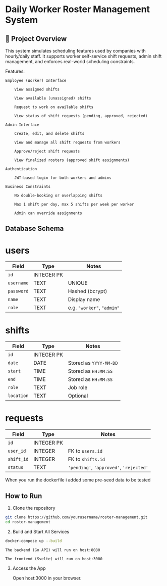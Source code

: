 # Daily Worker Roster Management System

## 🚀 Project Overview
This system simulates scheduling features used by companies with hourly/daily staff.
It supports worker self-service shift requests, admin shift management, and enforces real-world scheduling constraints.

Features:

    Employee (Worker) Interface

        View assigned shifts

        View available (unassigned) shifts

        Request to work on available shifts

        View status of shift requests (pending, approved, rejected)

    Admin Interface

        Create, edit, and delete shifts

        View and manage all shift requests from workers

        Approve/reject shift requests

        View finalized rosters (approved shift assignments)

    Authentication

        JWT-based login for both workers and admins

    Business Constraints

        No double-booking or overlapping shifts

        Max 1 shift per day, max 5 shifts per week per worker

        Admin can override assignments


## Database Schema
# users
| Field      | Type       | Notes                      |
| ---------- | ---------- | -------------------------- |
| `id`       | INTEGER PK |                            |
| `username` | TEXT       | UNIQUE                     |
| `password` | TEXT       | Hashed (bcrypt)            |
| `name`     | TEXT       | Display name               |
| `role`     | TEXT       | e.g. `"worker"`, `"admin"` |

# shifts
| Field      | Type       | Notes                  |
| ---------- | ---------- | ---------------------- |
| `id`       | INTEGER PK |                        |
| `date`     | DATE       | Stored as `YYYY-MM-DD` |
| `start`    | TIME       | Stored as `HH:MM:SS`   |
| `end`      | TIME       | Stored as `HH:MM:SS`   |
| `role`     | TEXT       | Job role               |
| `location` | TEXT       | Optional               |

# requests
| Field      | Type       | Notes                                   |
| ---------- | ---------- | --------------------------------------- |
| `id`       | INTEGER PK |                                         |
| `user_id`  | INTEGER    | FK to `users.id`                        |
| `shift_id` | INTEGER    | FK to `shifts.id`                       |
| `status`   | TEXT       | `'pending'`, `'approved'`, `'rejected'` |

When you run the dockerfile i added some pre-seed data to be tested


## How to Run
1. Clone the repository

```bash
git clone https://github.com/yourusername/roster-management.git
cd roster-management
```

2. Build and Start All Services

```bash
docker-compose up --build
```

    The backend (Go API) will run on host:8080

    The frontend (Svelte) will run on host:3000

3. Access the App

    Open host:3000 in your browser.
